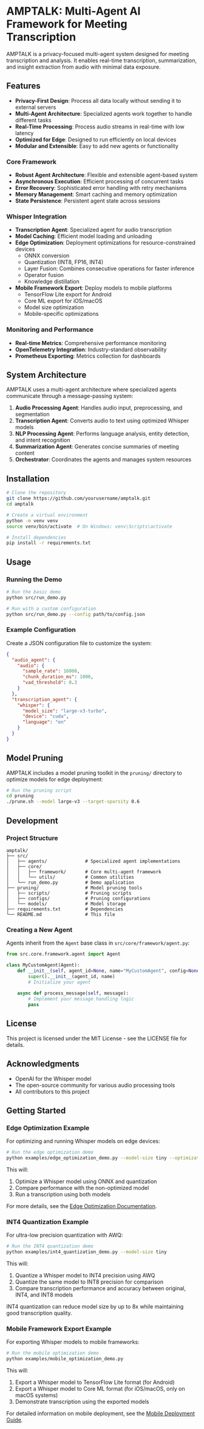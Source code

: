 # AMPTALK: Multi-Agent AI Framework for Meeting Transcription

AMPTALK is a privacy-focused multi-agent system designed for meeting transcription and analysis. It enables real-time transcription, summarization, and insight extraction from audio with minimal data exposure.

## Features

- **Privacy-First Design**: Process all data locally without sending it to external servers
- **Multi-Agent Architecture**: Specialized agents work together to handle different tasks
- **Real-Time Processing**: Process audio streams in real-time with low latency
- **Optimized for Edge**: Designed to run efficiently on local devices
- **Modular and Extensible**: Easy to add new agents or functionality

### Core Framework
- **Robust Agent Architecture**: Flexible and extensible agent-based system
- **Asynchronous Execution**: Efficient processing of concurrent tasks
- **Error Recovery**: Sophisticated error handling with retry mechanisms
- **Memory Management**: Smart caching and memory optimization
- **State Persistence**: Persistent agent state across sessions

### Whisper Integration
- **Transcription Agent**: Specialized agent for audio transcription
- **Model Caching**: Efficient model loading and unloading
- **Edge Optimization**: Deployment optimizations for resource-constrained devices
  - ONNX conversion
  - Quantization (INT8, FP16, INT4)
  - Layer Fusion: Combines consecutive operations for faster inference
  - Operator fusion
  - Knowledge distillation
- **Mobile Framework Export**: Deploy models to mobile platforms
  - TensorFlow Lite export for Android
  - Core ML export for iOS/macOS
  - Model size optimization
  - Mobile-specific optimizations

### Monitoring and Performance
- **Real-time Metrics**: Comprehensive performance monitoring
- **OpenTelemetry Integration**: Industry-standard observability
- **Prometheus Exporting**: Metrics collection for dashboards

## System Architecture

AMPTALK uses a multi-agent architecture where specialized agents communicate through a message-passing system:

1. **Audio Processing Agent**: Handles audio input, preprocessing, and segmentation
2. **Transcription Agent**: Converts audio to text using optimized Whisper models
3. **NLP Processing Agent**: Performs language analysis, entity detection, and intent recognition
4. **Summarization Agent**: Generates concise summaries of meeting content
5. **Orchestrator**: Coordinates the agents and manages system resources

## Installation

```bash
# Clone the repository
git clone https://github.com/yourusername/amptalk.git
cd amptalk

# Create a virtual environment
python -m venv venv
source venv/bin/activate  # On Windows: venv\Scripts\activate

# Install dependencies
pip install -r requirements.txt
```

## Usage

### Running the Demo

```bash
# Run the basic demo
python src/run_demo.py

# Run with a custom configuration
python src/run_demo.py --config path/to/config.json
```

### Example Configuration

Create a JSON configuration file to customize the system:

```json
{
  "audio_agent": {
    "audio": {
      "sample_rate": 16000,
      "chunk_duration_ms": 1000,
      "vad_threshold": 0.3
    }
  },
  "transcription_agent": {
    "whisper": {
      "model_size": "large-v3-turbo",
      "device": "cuda",
      "language": "en"
    }
  }
}
```

## Model Pruning

AMPTALK includes a model pruning toolkit in the `pruning/` directory to optimize models for edge deployment:

```bash
# Run the pruning script
cd pruning
./prune.sh --model large-v3 --target-sparsity 0.6
```

## Development

### Project Structure

```
amptalk/
├── src/
│   ├── agents/              # Specialized agent implementations
│   ├── core/
│   │   ├── framework/       # Core multi-agent framework
│   │   └── utils/           # Common utilities
│   └── run_demo.py          # Demo application
├── pruning/                 # Model pruning tools
│   ├── scripts/             # Pruning scripts
│   ├── configs/             # Pruning configurations
│   └── models/              # Model storage
├── requirements.txt         # Dependencies
└── README.md                # This file
```

### Creating a New Agent

Agents inherit from the `Agent` base class in `src/core/framework/agent.py`:

```python
from src.core.framework.agent import Agent

class MyCustomAgent(Agent):
    def __init__(self, agent_id=None, name="MyCustomAgent", config=None):
        super().__init__(agent_id, name)
        # Initialize your agent
        
    async def process_message(self, message):
        # Implement your message handling logic
        pass
```

## License

This project is licensed under the MIT License - see the LICENSE file for details.

## Acknowledgments

- OpenAI for the Whisper model
- The open-source community for various audio processing tools
- All contributors to this project

## Getting Started

### Edge Optimization Example

For optimizing and running Whisper models on edge devices:

```bash
# Run the edge optimization demo
python examples/edge_optimization_demo.py --model-size tiny --optimization-level MEDIUM --compare
```

This will:
1. Optimize a Whisper model using ONNX and quantization
2. Compare performance with the non-optimized model
3. Run a transcription using both models

For more details, see the [Edge Optimization Documentation](docs/edge_optimization.md).

### INT4 Quantization Example

For ultra-low precision quantization with AWQ:

```bash
# Run the INT4 quantization demo
python examples/int4_quantization_demo.py --model-size tiny
```

This will:
1. Quantize a Whisper model to INT4 precision using AWQ
2. Quantize the same model to INT8 precision for comparison
3. Compare transcription performance and accuracy between original, INT4, and INT8 models

INT4 quantization can reduce model size by up to 8x while maintaining good transcription quality.

### Mobile Framework Export Example

For exporting Whisper models to mobile frameworks:

```bash
# Run the mobile optimization demo
python examples/mobile_optimization_demo.py
```

This will:
1. Export a Whisper model to TensorFlow Lite format (for Android)
2. Export a Whisper model to Core ML format (for iOS/macOS, only on macOS systems)
3. Demonstrate transcription using the exported models

For detailed information on mobile deployment, see the [Mobile Deployment Guide](docs/mobile_deployment.md). 
